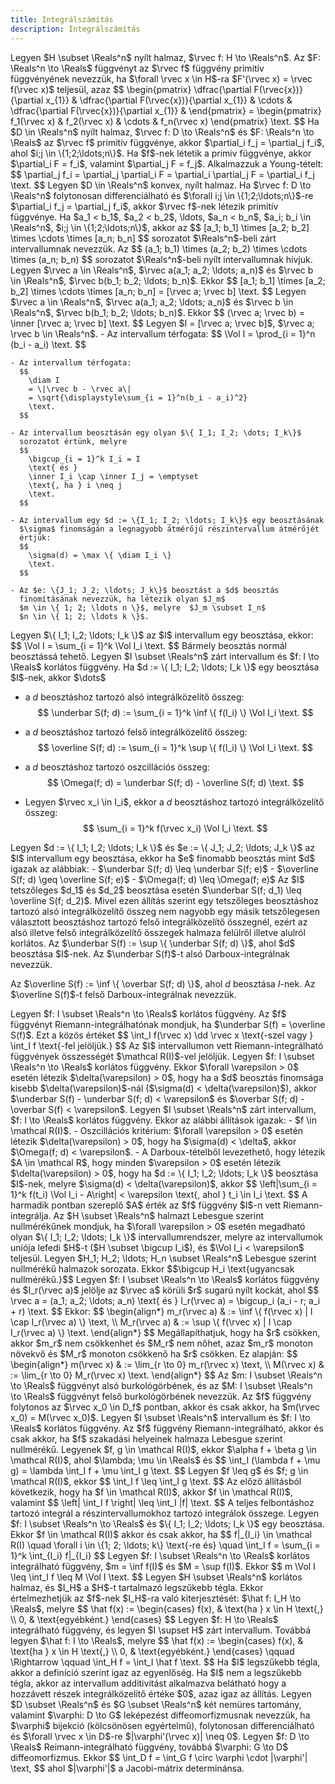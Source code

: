 ```yaml
---
title: Integrálszámítás
description: Integrálszámítás
---
```


<Definition title="Primitív függvény" id="definition.3.19" >
  Legyen $H \subset \Reals^n$ nyílt halmaz, $\rvec f: H \to \Reals^n$. Az
  $F: \Reals^n \to \Reals$ függvényt az $\rvec f$ függvény primitív
  függvényének nevezzük, ha $\forall \rvec x \in H$-ra
  $F'(\rvec x) = \rvec f(\rvec x)$ teljesül, azaz
  $$
    \begin{pmatrix}
      \dfrac{\partial F(\rvec{x})}{\partial x_{1}} &
      \dfrac{\partial F(\rvec{x})}{\partial x_{1}} &
      \cdots                             &
      \dfrac{\partial F(\rvec{x})}{\partial x_{1}} &
    \end{pmatrix}
    =
    \begin{pmatrix}
      f_1(\rvec x) &
      f_2(\rvec x) &
      \cdots       &
      f_n(\rvec x)
    \end{pmatrix}
    \text.
  $$
</Definition>

<Theorem title="Primitív függvény létezésének szükséges feltétele" id="theorem.3.11">
  Ha $D \in \Reals^n$ nyílt halmaz, $\rvec f: D \to \Reals^n$ és
  $F: \Reals^n \to \Reals$ az $\rvec f$ primitív függvénye, akkor
  $\partial_i f_j = \partial_j f_i$, ahol $i;j \in \{1;2;\ldots;n\}$.

  <Proof>
    Ha $f$-nek létetik a primiv függvénye, akkor $\partial_i F = f_i$, valamint
    $\partial_j F = f_j$. Alkalmazzuk a Young-tételt:
    $$
      \partial_j f_i
      = \partial_j \partial_i F
      = \partial_i \partial_j F
      = \partial_i f_j
      \text.
    $$
  </Proof>
</Theorem>

<Theorem title="Primitív függvény létezésének elégséges feltétele" id="theorem.3.12">
  Legyen $D \in \Reals^n$ konvex, nyílt halmaz. Ha $\rvec f: D \to \Reals^n$
  folytonosan differenciálható és $\forall i;j \in \{1;2;\ldots;n\}$-re
  $\partial_i f_j = \partial_j f_i$, akkor $\rvec f$-nek létezik primitív
  függvénye.
</Theorem>

<Definition id="definition.3.20">
  Ha $a_1 < b_1$, $a_2 < b_2$, \ldots, $a_n < b_n$, $a_i; b_i \in \Reals^n$,
  $i;j \in \{1;2;\ldots;n\}$, akkor az
  $$
    [a_1; b_1] \times [a_2; b_2] \times \cdots \times [a_n; b_n]
  $$
  sorozatot $\Reals^n$-beli zárt intervallumnak nevezzük. Az
  $$
    (a_1; b_1) \times (a_2; b_2) \times \cdots \times (a_n; b_n)
  $$
  sorozatot $\Reals^n$-beli nyílt intervallumnak hívjuk.
</Definition>

<Note>
  Legyen $\rvec a \in \Reals^n$, $\rvec a(a_1; a_2; \ldots; a_n)$ és
  $\rvec b \in \Reals^n$, $\rvec b(b_1; b_2; \ldots; b_n)$. Ekkor
  $$
    [a_1; b_1] \times [a_2; b_2] \times \cdots \times [a_n; b_n] = [\rvec a; \rvec b]
    \text.
  $$
</Note>

<Note>
  Legyen $\rvec a \in \Reals^n$, $\rvec a(a_1; a_2; \ldots; a_n)$ és
  $\rvec b \in \Reals^n$, $\rvec b(b_1; b_2; \ldots; b_n)$. Ekkor
  $$
    (\rvec a; \rvec b) = \inner [\rvec a; \rvec b]
    \text.
  $$
</Note>

<Definition id="definition.3.21">
  Legyen $I = [\rvec a; \rvec b]$, $\rvec a; \rvec b \in \Reals^n$.
    - Az intervallum térfogata:
      $$
        \Vol I = \prod_{i = 1}^n (b_i - a_i)
        \text.
      $$

    - Az intervallum térfogata:
      $$
        \diam I
        = \|\rvec b - \rvec a\|
        = \sqrt{\displaystyle\sum_{i = 1}^n(b_i - a_i)^2}
        \text.
      $$

    - Az intervallum beosztásán egy olyan $\{ I_1; I_2; \dots; I_k\}$
      sorozatot értünk, melyre
      $$
        \bigcup_{i = 1}^k I_i = I
        \text{ és }
        \inner I_i \cap \inner I_j = \emptyset
        \text{, ha } i \neq j
        \text.
      $$

    - Az intervallum egy $d := \{I_1; I_2; \ldots; I_k\}$ egy beosztásának
      $\sigma$ finomságán a legnagyobb átmérőjű részintervallum átmérőjét
      értjük:
      $$
        \sigma(d) = \max \{ \diam I_i \}
        \text.
      $$

    - Az $e: \{J_1; J_2; \ldots; J_k\}$ beosztást a $d$ beosztás
      finomításának nevezzük, ha létezik olyan $J_m$
      $m \in \{ 1; 2; \ldots n \}$, melyre  $J_m \subset I_n$
      $n \in \{ 1; 2; \ldots k \}$.
</Definition>

<Statement>
  Legyen $\{ I_1; I_2; \ldots; I_k \}$ az $I$ intervallum egy beosztása, ekkor:
  $$
    \Vol I = \sum_{i = 1}^k \Vol I_i
    \text.
  $$
</Statement>

<Statement>
  Bármely beosztás normál beosztássá tehető.
</Statement>

<Definition id="definition.3.22">
  Legyen $I \subset \Reals^n$ zárt intervallum és $f: I \to \Reals$ korlátos
  függvény. Ha $d := \{ I_1; I_2; \ldots; I_k \}$ egy beosztása $I$-nek, akkor
  $\dots$

  - a $d$ beosztáshoz tartozó alsó integrálközelítő összeg:
    $$
      \underbar S(f; d) := \sum_{i = 1}^k \inf \{ f(I_i) \} \Vol I_i
      \text.
    $$

  - a $d$ beosztáshoz tartozó felső integrálközelítő összeg:
    $$
      \overline S(f; d) := \sum_{i = 1}^k \sup \{ f(I_i) \} \Vol I_i
      \text.
    $$

  - a $d$ beosztáshoz tartozó oszcillációs összeg:
    $$
      \Omega(f; d) = \underbar S(f; d) - \overline S(f; d)
      \text.
    $$

  - Legyen $\rvec x_i \in I_i$, ekkor a $d$ beosztáshoz tartozó
    integrálközelítő összeg:
    $$
      \sum_{i = 1}^k f(\rvec x_i) \Vol I_i
      \text.
    $$
</Definition>

<Statement>
  Legyen $d := \{ I_1; I_2; \ldots; I_k \}$ és
  $e := \{ J_1; J_2; \ldots; J_k \}$ az $I$ intervallum egy beosztása, ekkor
  ha $e$ finomabb beosztás mint $d$ igazak az alábbiak:
  - $\underbar S(f; d) \leq \underbar S(f; e)$
  - $\overline S(f; d) \geq \overline S(f; e)$
  - $\Omega(f; d) \leq \Omega(f; e)$
</Statement>

<Statement>
  Az $I$ tetszőleges $d_1$ és $d_2$ beosztása esetén
  $\underbar S(f; d_1) \leq \overline S(f; d_2)$.
</Statement>

<Note>
  Mivel ezen állítás szerint egy tetszőleges beosztáshoz tartozó alsó
  integrálközelítő összeg nem nagyobb egy másik tetszőlegesen választott
  beosztáshoz tartozó felső integrálközelítő összegnél, ezért az alsó illetve
  felső integrálközelítő összegek halmaza felülről illetve alulról korlátos.
</Note>

<Definition id="definition.3.23">
  Az $\underbar S(f) := \sup \{ \underbar S(f; d) \}$, ahol $d$ beosztása
  $I$-nek. Az $\underbar S(f)$-t alsó Darboux-integrálnak nevezzük.

  Az $\overline S(f) := \inf \{ \overbar S(f; d) \}$, ahol $d$ beosztása
  $I$-nek. Az $\overline S(f)$-t felső Darboux-integrálnak nevezzük.
</Definition>

<Definition id="definition.3.24">
  Legyen $f: I \subset \Reals^n \to \Reals$ korlátos függvény. Az $f$ függvényt
  Riemann-integrálhatónak mondjuk, ha $\underbar S(f) = \overline S(f)$. Ezt a
  közös értéket
  $$
    \int_I f(\rvec x) \dd \rvec x
    \text{-szel vagy }
    \int_I f
    \text{-fel jelöljük.}
  $$
  Az $I$ intervallumon vett Riemann-integrálható függvények összességét
  $\mathcal R(I)$-vel jelöljük.
</Definition>

<Theorem title="Darboux-tétel" id="theorem.3.13">
  Legyen $f: I \subset \Reals^n \to \Reals$ korlátos függvény. Ekkor
  $\forall \varepsilon > 0$ esetén létezik $\delta(\varepsilon) > 0$, hogy ha a
  $d$ beosztás finomsága kisebb $\delta(\varepsilon)$-nál
  ($\sigma(d) < \delta(\varepsilon)$), akkor
  $\underbar S(f) - \underbar S(f; d) < \varepsilon$ és
  $\overbar S(f; d) - \overbar S(f) < \varepsilon$.
</Theorem>

<Theorem id="theorem.3.14">
  Legyen $I \subset \Reals^n$ zárt intervallum, $f: I \to \Reals$ korlátos
  függvény. Ekkor az alábbi állítások igazak:
  - $f \in \mathcal R(I)$.
  - Oszcillációs kritérium: $\forall \varepsilon > 0$ esetén létezik
    $\delta(\varepsilon) > 0$, hogy ha $\sigma(d) < \delta$, akkor
    $\Omega(f; d) < \varepsilon$.
  - A Darboux-tételből levezethető, hogy létezik $A \in \mathcal R$, hogy
    minden $\varepsilon > 0$ esetén létezik $\delta(\varepsilon) > 0$,
    hogy ha $d := \{ I_1; I_2; \ldots; I_k \}$ beosztása $I$-nek, melyre
    $\sigma(d) < \delta(\varepsilon)$, akkor
    $$
      \left|\sum_{i = 1}^k f(t_i) \Vol I_i - A\right| < \varepsilon
      \text{, ahol } t_i \in I_i
      \text.
    $$
</Theorem>

<Note>
  A harmadik pontban szereplő $A$ érték az $f$ függvény $I$-n vett
  Riemann-integrálja.
</Note>

<Definition id="definition.3.25" >
  Az $H \subset \Reals^n$ halmazt Lebesgue szerint nullmérékűnek mondjuk, ha
  $\forall \varepsilon > 0$ esetén megadható olyan $\{ I_1; I_2; \ldots; I_k \}$
  intervallumrendszer, melyre az intervallumok uniója lefedi $H$-t
  ($H \subset \bigcup I_i$), és $\Vol I_i < \varepsilon$ teljesül.
</Definition>

<Statement>
  Legyen $H_1; H_2; \ldots; H_n \subset \Reals^n$ Lebesgue szerint nullmérékű
  halmazok sorozata. Ekkor $$\bigcup H_i \text{ugyancsak nullmérékű.}$$
</Statement>

<Definition id="definition.3.26">
  Legyen $f: I \subset \Reals^n \to \Reals$ korlátos függvény és
  $I_r(\rvec a)$ jelölje az $\rvec a$ körüli $r$ sugarú nyílt kockát, ahol
  $$
    \rvec a = (a_1; a_2; \ldots; a_n)
    \text{ és }
    I_r(\rvec a) = \bigcup_i (a_i - r; a_i + r)
    \text.
  $$
  Ekkor:
  $$
  \begin{align*}
    m_r(\rvec a) & := \inf \{ f(\rvec x) | I \cap I_r(\rvec a) \} \text, \\
    M_r(\rvec a) & := \sup \{ f(\rvec x) | I \cap I_r(\rvec a) \} \text.
  \end{align*}
  $$
  Megállapíthatjuk, hogy ha $r$ csökken, akkor $m_r$ nem csökkenhet és $M_r$ nem
  nőhet, azaz $m_r$ monoton növekvő és $M_r$ monoton csökkenő ha $r$ csökken. Ez
  alapján:
  $$
  \begin{align*}
    m(\rvec x) & := \lim_{r \to 0} m_r(\rvec x) \text, \\
    M(\rvec x) & := \lim_{r \to 0} M_r(\rvec x) \text.
  \end{align*}
  $$
  Az $m: I \subset \Reals^n \to \Reals$ függvényt alsó burkológörbének, és az
  $M: I \subset \Reals^n \to \Reals$ függvényt felső burkológörbének nevezzük.
</Definition>

<Statement>
  Az $f$ függvény folytonos az $\rvec x_0 \in D_f$ pontban, akkor és csak akkor,
  ha $m(\rvec x_0) = M(\rvec x_0)$.
</Statement>

<Theorem title="Lebesgue-tétel" id="theorem.3.15">
  Legyen $I \subset \Reals^n$ intervallum és $f: I \to \Reals$ korlátos
  függvény. Az $f$ függvény Riemann-integrálható, akkor és csak akkor, ha $f$
  szakadási helyeinek halmaza Lebesgue szerint nullmérékű.
</Theorem>

<Statement>
  Legyenek $f, g \in \mathcal R(I)$, ekkor
  $\alpha f + \beta g \in \mathcal R(I)$, ahol $\lambda; \mu \in \Reals$ és
  $$
    \int_I (\lambda f + \mu g) = \lambda \int_I f + \mu \int_I g
    \text.
  $$
</Statement>

<Statement>
  Legyen $f \leq g$ és $f; g \in \mathcal R(I)$, ekkor
  $$
    \int_I f \leq \int_I g
    \text.
  $$
</Statement>

<Note>
  Az előző állításból következik, hogy ha $f \in \mathcal R(I)$, akkor
  $f \in \mathcal R(I)$, valamint
  $$
    \left| \int_I f \right| \leq \int_I |f|
    \text.
  $$
</Note>

<Statement>
  A teljes felbontáshoz tartozó integrál a részintervallumokhoz tartozó
  integrálok összege. Legyen $f: I \subset \Reals^n \to \Reals$ és
  $\{ I_1; I_2; \ldots; I_k \}$ egy beosztása. Ekkor $f \in \mathcal R(I)$
  akkor és csak akkor, ha
  $$
    f|_{I_i} \in \mathcal R(I)
    \quad
    \forall i \in \{1; 2; \ldots; k\}
    \text{-re és}
    \quad
    \int_I f = \sum_{i = 1}^k \int_{I_i} f|_{I_i}
  $$
</Statement>

<Theorem title="Középértéktétel" id="theorem.3.16">
  Legyen $f: I \subset \Reals^n \to \Reals$ korlátos integrálható függvény,
  $m = \inf f(I)$ és $M = \sup f(I)$. Ekkor
  $$
    m \Vol I \leq \int_I f \leq M \Vol I
    \text.
  $$
</Theorem>

<Definition id="definition.3.27">
  Legyen $H \subset \Reals^n$ korlátos halmaz, és $I_H$ a $H$-t tartalmazó
  legszűkebb tégla. Ekkor értelmezhetjük az $f$-nek $I_H$-ra való
  kiterjesztését: $\hat f: I_H \to \Reals$, melyre
  $$
    \hat f(x) :=
    \begin{cases}
      f(x), & \text{ha } x \in H \text{,} \\
      0,    & \text{egyébként.}
    \end{cases}
  $$
</Definition>

<Statement>
  Legyen $f: H \to \Reals$ integrálható függvény, és legyen $I \supset H$ zárt
  intervallum. Továbbá legyen $\hat f: I \to \Reals$, melyre
  $$
    \hat f(x) :=
    \begin{cases}
      f(x), & \text{ha } x \in H \text{,} \\
      0,    & \text{egyébként.}
    \end{cases}
    \qquad \Rightarrow \qquad
    \int_H f = \int_I \hat f
    \text.
  $$

  <Proof>
    Ha $I$ legszűkebb tégla, akkor a definíció szerint igaz az egyenlőség. Ha
    $I$ nem a legszűkebb tégla, akkor az intervallum additivitást alkalmazva
    belátható hogy a hozzávett részek integrálközelítő értéke $0$, azaz igaz az
    állítás.
  </Proof>
</Statement>


<Definition title="Diffeomorfizmus" id="definition.3.28">
  Legyen $D \subset \Reals^n$ és $G \subset \Reals^n$ két nemüres tartomány,
  valamint $\varphi: D \to G$ leképezést diffeomorfizmusnak nevezzük, ha
  $\varphi$ bijekció (kölcsönösen egyértelmű), folytonosan differenciálható és
  $\forall \rvec x \in D$-re $|\varphi'(\rvec x)| \neq 0$.
</Definition>

<Statement>
  Legyen $f: D \to \Reals$ Reimann-integrálható függvény, továbbá
  $\varphi: G \to D$ diffeomorfizmus. Ekkor
  $$
    \int_D f = \int_G f \circ \varphi \cdot |\varphi'|
    \text,
  $$
  ahol $|\varphi'|$ a Jacobi-mátrix determinánsa.
</Statement>